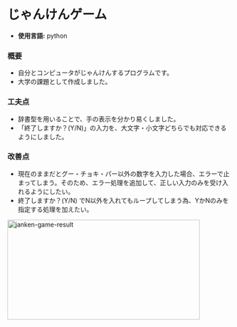# じゃんけんゲーム
- **使用言語:** python
### 概要
- 自分とコンピュータがじゃんけんするプログラムです。
- 大学の課題として作成しました。

### 工夫点
- 辞書型を用いることで、手の表示を分かり易くしました。
- 「終了しますか？(Y/N)」の入力を、大文字・小文字どちらでも対応できるようにしました。

### 改善点
- 現在のままだとグー・チョキ・パー以外の数字を入力した場合、エラーで止まってしまう。そのため、エラー処理を追加して、正しい入力のみを受け入れるようにしたい。
- 終了しますか？(Y/N) でN以外を入れてもループしてしまう為、YかNのみを指定する処理を加えたい。
<img width="432" height="224" alt="janken-game-result" src="https://github.com/user-attachments/assets/7a267f57-a76f-4dd1-9fb3-1e2c0d3b03ce" />
